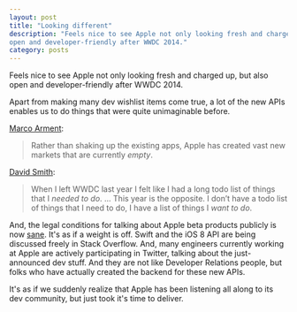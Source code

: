 ```yaml
---
layout: post
title: "Looking different"
description: "Feels nice to see Apple not only looking fresh and charged up, but also
open and developer-friendly after WWDC 2014."
category: posts
---
```


Feels nice to see Apple not only looking fresh and charged up, but also
open and developer-friendly after WWDC 2014.

Apart from making many dev wishlist items come true, a lot of the new
APIs enables us to do things that were quite unimaginable before.

[Marco Arment][MA]:

> Rather than shaking up the existing apps, Apple has created vast
> new markets that are currently _empty_.

[David Smith][DS]:

> When I left WWDC last year I felt like I had a long todo list of
> things that I _needed to do_. ... 
> This year is the opposite. I don’t have a todo list of things 
> that I need to do, I have a list of things I _want to do_.

And, the legal conditions for talking about Apple beta products publicly
is now [sane][oleb]. It's as if a weight is off. Swift and the iOS 8 API
are being discussed freely in Stack Overflow. And, many engineers
currently working at Apple are actively participating in Twitter,
talking about the just-announced dev stuff. And they are not like
Developer Relations people, but folks who have actually created the
backend for these new APIs.

It's as if we suddenly realize that Apple has been listening all along
to its dev community, but just took it's time to deliver.

[MA]: http://www.marco.org/2014/06/06/new-territory
      "New Territory"
[DS]: http://david-smith.org/blog/2014/06/05/opportunities/
      "Opportunities, not Obligations"
[oleb]: http://oleb.net/blog/2014/06/apple-lifted-beta-nda/
